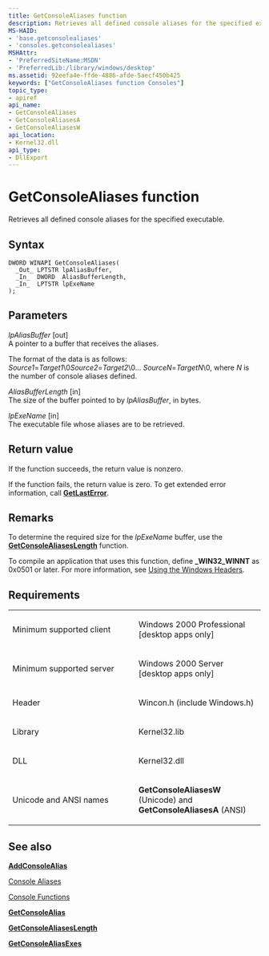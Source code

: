```yaml
---
title: GetConsoleAliases function
description: Retrieves all defined console aliases for the specified executable.
MS-HAID:
- 'base.getconsolealiases'
- 'consoles.getconsolealiases'
MSHAttr:
- 'PreferredSiteName:MSDN'
- 'PreferredLib:/library/windows/desktop'
ms.assetid: 92eefa4e-ffde-4886-afde-5aecf450b425
keywords: ["GetConsoleAliases function Consoles"]
topic_type:
- apiref
api_name:
- GetConsoleAliases
- GetConsoleAliasesA
- GetConsoleAliasesW
api_location:
- Kernel32.dll
api_type:
- DllExport
---
```


# GetConsoleAliases function


Retrieves all defined console aliases for the specified executable.

Syntax
------

```ManagedCPlusPlus
DWORD WINAPI GetConsoleAliases(
  _Out_ LPTSTR lpAliasBuffer,
  _In_  DWORD  AliasBufferLength,
  _In_  LPTSTR lpExeName
);
```

Parameters
----------

*lpAliasBuffer* \[out\]  
A pointer to a buffer that receives the aliases.

The format of the data is as follows: *Source1*=*Target1*\\0*Source2*=*Target2*\\0... *SourceN*=*TargetN*\\0, where *N* is the number of console aliases defined.

*AliasBufferLength* \[in\]  
The size of the buffer pointed to by *lpAliasBuffer*, in bytes.

*lpExeName* \[in\]  
The executable file whose aliases are to be retrieved.

Return value
------------

If the function succeeds, the return value is nonzero.

If the function fails, the return value is zero. To get extended error information, call [**GetLastError**](https://msdn.microsoft.com/library/windows/desktop/ms679360).

Remarks
-------

To determine the required size for the *lpExeName* buffer, use the [**GetConsoleAliasesLength**](getconsolealiaseslength.md) function.

To compile an application that uses this function, define **\_WIN32\_WINNT** as 0x0501 or later. For more information, see [Using the Windows Headers](https://msdn.microsoft.com/library/windows/desktop/aa383745).

Requirements
------------

<table>
<colgroup>
<col width="50%" />
<col width="50%" />
</colgroup>
<tbody>
<tr class="odd">
<td><p>Minimum supported client</p></td>
<td><p>Windows 2000 Professional [desktop apps only]</p></td>
</tr>
<tr class="even">
<td><p>Minimum supported server</p></td>
<td><p>Windows 2000 Server [desktop apps only]</p></td>
</tr>
<tr class="odd">
<td><p>Header</p></td>
<td>Wincon.h (include Windows.h)</td>
</tr>
<tr class="even">
<td><p>Library</p></td>
<td>Kernel32.lib</td>
</tr>
<tr class="odd">
<td><p>DLL</p></td>
<td>Kernel32.dll</td>
</tr>
<tr class="even">
<td><p>Unicode and ANSI names</p></td>
<td><p><strong>GetConsoleAliasesW</strong> (Unicode) and <strong>GetConsoleAliasesA</strong> (ANSI)</p></td>
</tr>
</tbody>
</table>

## See also


[**AddConsoleAlias**](addconsolealias.md)

[Console Aliases](console-aliases.md)

[Console Functions](console-functions.md)

[**GetConsoleAlias**](getconsolealias.md)

[**GetConsoleAliasesLength**](getconsolealiaseslength.md)

[**GetConsoleAliasExes**](getconsolealiasexes.md)

 

 





